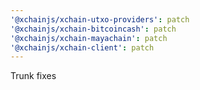 ```yaml
---
'@xchainjs/xchain-utxo-providers': patch
'@xchainjs/xchain-bitcoincash': patch
'@xchainjs/xchain-mayachain': patch
'@xchainjs/xchain-client': patch
---
```


Trunk fixes
